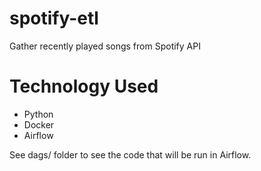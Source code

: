 # spotify-etl
Gather recently played songs from Spotify API

# Technology Used
* Python
* Docker
* Airflow

See dags/ folder to see the code that will be run in Airflow.
